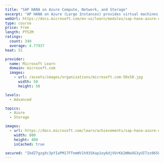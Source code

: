 ```yaml
---
title: "SAP HANA on Azure Compute, Network, and Storage"
excerpt: "AP HANA on Azure (Large Instances) provides virtual machines for deploying and running SAP HANA. This module explores the SAP HANA on Azure (Large Instances) solution that builds on assigned, non -shared host/server bare -metal hardware."
webUrl: https://docs.microsoft.com/en-us/learn/modules/sap-hana-azure-compute-network-storage/
type: course
price: Free
length: PT52M
ratings:
  count: 349
  average: 4.77937
heat: 51

provider:
  name: Microsoft Learn
  domain: microsoft.com
  images:
    - url: /assets/images/organizations/microsoft.com-50x50.jpg
      width: 50
      height: 50

levels:
  - Advanced

topics:
  - Azure
  - Storage

images:
  - url: https://docs.microsoft.com/learn/achievements/sap-hana-azure-compute-network-storage-social.png
    width: 800
    height: 400
    isCached: true

secured: "IbdZ7gzgXc3pYIaPM17FTnmWV1h93SKap1oy6djVUrKb2WNoOG3yUITzo96SGpObYIApYdSI3/kJtv88tHkgRsKTAQLo2EclsGEqNMSUMlUlOJZaSQ/6pZOoyrHGqcEW6kQHShZwhdpl1+U156Il6DQyfl9JnxLkPHfAtS9L37KHAlYko95MDU3GkkIcphghAvbyCQi2gcLNv7yQ3gXKhEQnDrGknzcc+grZDAr+pQeBIk2kHN1qz1dtzB0Fvc2BDziWZCz+1JiZi8gWh6Y1BayHAts8Swug4cLdwwnI0SE+MDRRUR8/wy1wa3NpbWIltpqQeHdt0+PUDgj2oITXSZ5/LJo2fF48WeOTUOcfP3LK0TYT950C2n8fiqA9ivD3bhoKIOvxtqblrR1ZUN3QLky3jCGh+95qejC1M48J+ZM=;WnFIM9wAq7FqWXcYpJIBIw=="
---
```


